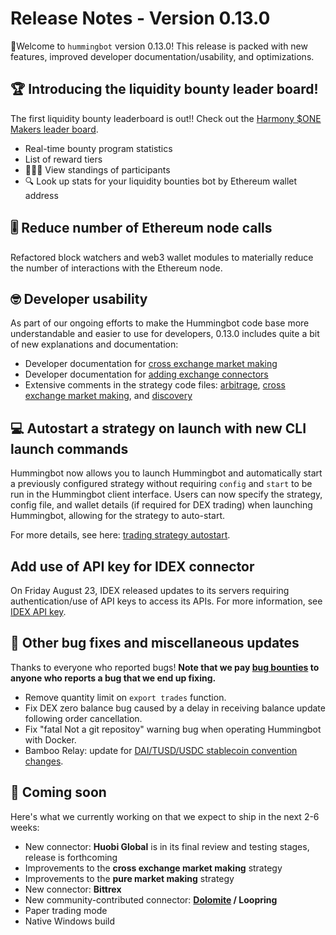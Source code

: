 # Release Notes - Version 0.13.0

🚀Welcome to `hummingbot` version 0.13.0! This release is packed with new features, improved developer documentation/usability, and optimizations.

## 🏆 Introducing the liquidity bounty leader board!

The first liquidity bounty leaderboard is out!! Check out the [Harmony $ONE Makers leader board](https://hummingbot.io/bounties/harmony-leaderboard/).

* Real-time bounty program statistics
* List of reward tiers
* 🥇🥈🥉 View standings of participants
* 🔍 Look up stats for your liquidity bounties bot by Ethereum wallet address

## 🎚️ Reduce number of Ethereum node calls

Refactored block watchers and web3 wallet modules to materially reduce the number of interactions with the Ethereum node.

## 🤓 Developer usability

As part of our ongoing efforts to make the Hummingbot code base more understandable and easier to use for developers, 0.13.0 includes quite a bit of new explanations and documentation:

* Developer documentation for [cross exchange market making](/developers/strategies/cross-exchange-market-making/)
* Developer documentation for [adding exchange connectors](/developers/connectors/)
* Extensive comments in the strategy code files: [arbitrage](https://github.com/CoinAlpha/hummingbot/tree/master/hummingbot/strategy/arbitrage), [cross exchange market making](https://github.com/CoinAlpha/hummingbot/blob/master/hummingbot/strategy/cross_exchange_market_making), and [discovery](https://github.com/CoinAlpha/hummingbot/tree/master/hummingbot/strategy/discovery)

## 💻 Autostart a strategy on launch with new CLI launch commands

Hummingbot now allows you to launch Hummingbot and automatically start a previously configured strategy without requiring `config` and `start` to be run in the Hummingbot client interface.  Users can now specify the strategy, config file, and wallet details (if required for DEX trading) when launching Hummingbot, allowing for the strategy to auto-start.

For more details, see here: [trading strategy autostart](/operation/client/#trading-strategy-autostart).

## Add use of API key for IDEX connector

On Friday August 23, IDEX released updates to its servers requiring authentication/use of API keys to access its APIs.  For more information, see [IDEX API key](/connectors/idex/#api-key).

## 🐞 Other bug fixes and miscellaneous updates

Thanks to everyone who reported bugs! **Note that we pay [bug bounties](/bounties/bug-bounty-program) to anyone who reports a bug that we end up fixing.**

* Remove quantity limit on `export trades` function.
* Fix DEX zero balance bug caused by a delay in receiving balance update following order cancellation.
* Fix "fatal Not a git repositoy" warning bug when operating Hummingbot with Docker.
* Bamboo Relay: update for [DAI/TUSD/USDC stablecoin convention changes](https://medium.com/bamboo-relay/august-development-update-44307ce7898a).

## 🚀 Coming soon

Here's what we currently working on that we expect to ship in the next 2-6 weeks:

* New connector: **Huobi Global** is in its final review and testing stages, release is forthcoming
* Improvements to the **cross exchange market making** strategy
* Improvements to the **pure market making** strategy
* New connector: **Bittrex**
* New community-contributed connector: **[Dolomite](https://dolomite.io/) / Loopring**
* Paper trading mode
* Native Windows build
